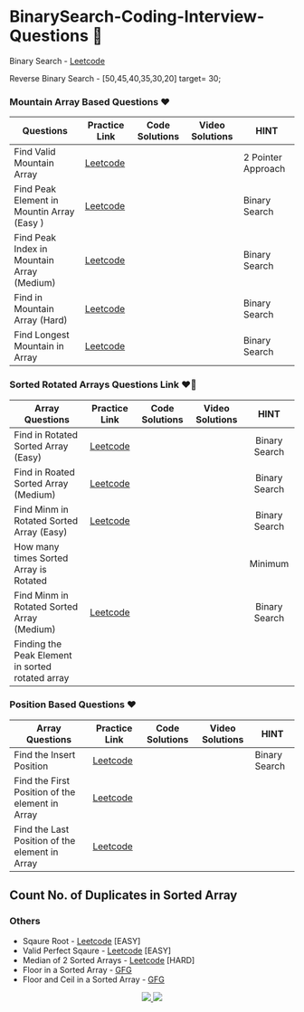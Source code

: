 # BinarySearch-Coding-Interview-Questions 🚀
Binary Search - [Leetcode](https://leetcode.com/problems/binary-search/description/)

Reverse Binary Search  - [50,45,40,35,30,20] target= 30;
### Mountain Array Based Questions ❤️
| Questions  | Practice Link | Code Solutions | Video Solutions | HINT
-|-|-|-|-
Find Valid Mountain Array | [Leetcode](https://leetcode.com/problems/valid-mountain-array/) | | | 2 Pointer Approach
Find Peak Element in Mountin Array (Easy ) | [Leetcode](https://leetcode.com/problems/find-peak-element/) | | | Binary Search
Find Peak Index in Mountain Array (Medium) | [Leetcode](https://leetcode.com/problems/peak-index-in-a-mountain-array/) | | | Binary Search
Find in Mountain Array (Hard)| [Leetcode](https://leetcode.com/problems/find-in-mountain-array/description/) | | | Binary Search
Find Longest Mountain in Array | [Leetcode](https://leetcode.com/problems/longest-mountain-in-array/) | | | Binary Search

### Sorted Rotated Arrays Questions Link ❤️‍🔥
| Array Questions  | Practice Link | Code Solutions | Video Solutions | HINT
| ------------- | :-------------: | :-------------: | :---------: |:---------: |
Find in Rotated Sorted Array (Easy) | [Leetcode](https://leetcode.com/problems/search-in-rotated-sorted-array/) | | | Binary Search
Find in Roated Sorted Array (Medium) | [Leetcode](https://leetcode.com/problems/search-in-rotated-sorted-array-ii/) | | | Binary Search
Find Minm in Rotated Sorted Array (Easy) | [Leetcode](https://leetcode.com/problems/find-minimum-in-rotated-sorted-array/) | | | Binary Search
How many times Sorted Array is Rotated | | | | Minimum
Find Minm in Rotated Sorted Array (Medium) | [Leetcode](https://leetcode.com/problems/find-minimum-in-rotated-sorted-array-ii/) | | | Binary Search
Finding the Peak Element in sorted rotated array | | | | 

### Position Based Questions ❤️
| Array Questions  | Practice Link | Code Solutions | Video Solutions | HINT
-|-|-|-|-
Find the Insert Position | [Leetcode](https://leetcode.com/problems/search-insert-position/) | | | Binary Search
Find the First Position of the element in Array | [Leetcode](https://leetcode.com/problems/find-first-and-last-position-of-element-in-sorted-array/)
Find the Last Position of the element in Array | [Leetcode](https://leetcode.com/problems/find-first-and-last-position-of-element-in-sorted-array/)
Count No. of Duplicates in Sorted Array
---

### Others
- Sqaure Root - [Leetcode](https://leetcode.com/problems/sqrtx/description/) [EASY] 
- Valid Perfect Sqaure - [Leetcode](https://leetcode.com/problems/valid-perfect-square/) [EASY] 
- Median of 2 Sorted Arrays - [Leetcode](https://leetcode.com/problems/median-of-two-sorted-arrays/) [HARD] 
- Floor in a Sorted Array - [GFG](https://practice.geeksforgeeks.org/problems/floor-in-a-sorted-array-1587115620/1?utm_source=geeksforgeeks&utm_medium=article_practice_tab&utm_campaign=article_practice_tab)
- Floor and Ceil in a Sorted Array - [GFG](https://practice.geeksforgeeks.org/problems/ceil-the-floor2802/1?utm_source=geeksforgeeks&utm_medium=ml_article_practice_tab&utm_campaign=article_practice_tab)

  
<div align="center">

<a href="https://www.youtube.com/@CodingWallahSir/videos">
  <img src="https://img.shields.io/youtube/channel/subscribers/UC2EF2l4DhSG3PVBXVyQhHfA?label=Coding%20Wallah%20Sir&logo=youtube&logoColor=f00&style=for-the-badge" />  
</a>


<a href="https://www.youtube.com/@CodingWallahOrg/streams">
  <img src="https://img.shields.io/youtube/channel/subscribers/UC7HdeXvGFw962sWv31mjEqA?label=Coding Wallah Org&logo=youtube&logoColor=ff0000&style=for-the-badge" />
</a>

</div>

<!--

![CodingWallahOrg](https://img.shields.io/youtube/channel/subscribers/UC7HdeXvGFw962sWv31mjEqA?label=Coding%20Wallah%20-%20family&logo=youtube&logoColor=ff0000&style=for-the-badge)

![Coding Wallah Sir](https://img.shields.io/youtube/channel/subscribers/UC2EF2l4DhSG3PVBXVyQhHfA?label=Coding%20Wallah%20Sir&logo=youtube&logoColor=f00&style=for-the-badge)

-->
